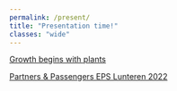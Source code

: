 ```yaml
---
permalink: /present/
title: "Presentation time!"
classes: "wide"
---
```


[Growth begins with plants](https://docs.google.com/presentation/d/1IlfXN5OBpZBqupn9hkzQ3wbmHzMvrW5Ff-mD1bhpD2k/present?usp=sharing)

[Partners & Passengers EPS Lunteren 2022](https://docs.google.com/presentation/d/1cdbIrjg1nIlNBiOCZYZsvVeclKncaxsX6yge7Uc3Dt0/present?usp=sharing)

<meta http-equiv="Refresh" content="1; url='https://docs.google.com/presentation/d/1cdbIrjg1nIlNBiOCZYZsvVeclKncaxsX6yge7Uc3Dt0/present?usp=sharing'" />



